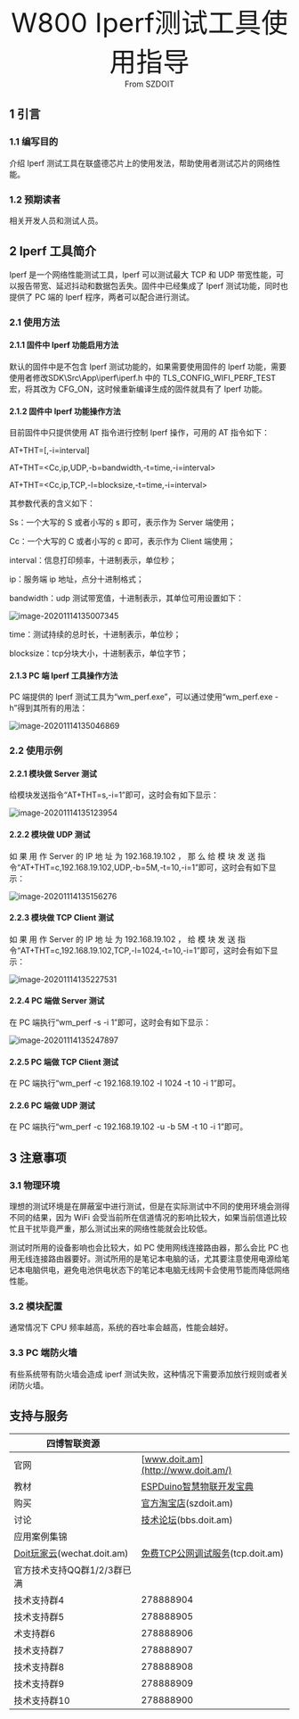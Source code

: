 <center><font size=10> W800 Iperf测试工具使用指导 </center></font>
<center> From SZDOIT</center>

## 1 引言

### 1.1 编写目的

介绍 Iperf 测试工具在联盛德芯片上的使用发法，帮助使用者测试芯片的网络性能。

### 1.2 预期读者

相关开发人员和测试人员。

## 2 Iperf 工具简介

Iperf 是一个网络性能测试工具，Iperf 可以测试最大 TCP 和 UDP 带宽性能，可以报告带宽、延迟抖动和数据包丢失。固件中已经集成了 Iperf 测试功能，同时也提供了 PC 端的 Iperf 程序，两者可以配合进行测试。

### 2.1 使用方法

#### 2.1.1 固件中 Iperf 功能启用方法

默认的固件中是不包含 Iperf 测试功能的，如果需要使用固件的 Iperf 功能，需要使用者修改SDK\Src\App\iperf\iperf.h 中的 TLS_CONFIG_WIFI_PERF_TEST 宏，将其改为 CFG_ON，这时候重新编译生成的固件就具有了 Iperf 功能。

#### 2.1.2 固件中 Iperf 功能操作方法

目前固件中只提供使用 AT 指令进行控制 Iperf 操作，可用的 AT 指令如下：

AT+THT=<Ss>[,-i=interval]

AT+THT=<Cc,ip,UDP,-b=bandwidth,-t=time,-i=interval>

AT+THT=<Cc,ip,TCP,-l=blocksize,-t=time,-i=interval>

其参数代表的含义如下：

Ss：一个大写的 S 或者小写的 s 即可，表示作为 Server 端使用；

Cc：一个大写的 C 或者小写的 c 即可，表示作为 Client 端使用；

interval：信息打印频率，十进制表示，单位秒；

ip：服务端 ip 地址，点分十进制格式；

bandwidth：udp 测试带宽值，十进制表示，其单位可用设置如下：

![image-20201114135007345](image-20201114135007345.png)

time：测试持续的总时长，十进制表示，单位秒；

blocksize：tcp分块大小，十进制表示，单位字节；

#### 2.1.3 PC 端 Iperf 工具操作方法

PC 端提供的 Iperf 测试工具为“wm_perf.exe”，可以通过使用“wm_perf.exe -h”得到其所有的用法：

![image-20201114135046869](image-20201114135046869.png)

### 2.2 使用示例

#### 2.2.1 模块做 Server 测试

给模块发送指令“AT+THT=s,-i=1”即可，这时会有如下显示：

![image-20201114135123954](image-20201114135123954.png)

#### 2.2.2 模块做 UDP 测试

如 果 用 作 Server 的 IP 地 址 为 192.168.19.102 ， 那 么 给 模 块 发 送 指 令“AT+THT=c,192.168.19.102,UDP,-b=5M,-t=10,-i=1”即可，这时会有如下显示：

![image-20201114135156276](image-20201114135156276.png)

#### 2.2.3 模块做 TCP Client 测试

如 果 用 作 Server 的 IP 地 址 为 192.168.19.102 ， 给 模 块 发 送 指 令“AT+THT=c,192.168.19.102,TCP,-l=1024,-t=10,-i=1”即可，这时会有如下显示：

![image-20201114135227531](image-20201114135227531.png)

#### 2.2.4 PC 端做 Server 测试

在 PC 端执行“wm_perf -s -i 1”即可，这时会有如下显示：

![image-20201114135247897](image-20201114135247897.png)

#### 2.2.5 PC 端做 TCP Client 测试

在 PC 端执行“wm_perf -c 192.168.19.102 -l 1024 -t 10 -i 1”即可。

#### 2.2.6 PC 端做 UDP 测试

在 PC 端执行“wm_perf -c 192.168.19.102 -u -b 5M -t 10 -i 1”即可。

## 3 注意事项

### 3.1 物理环境

理想的测试环境是在屏蔽室中进行测试，但是在实际测试中不同的使用环境会测得不同的结果，因为 WiFi 会受当前所在信道情况的影响比较大，如果当前信道比较忙且干扰毕竟严重，那么测试出来的网络性能就会比较低。

测试时所用的设备影响也会比较大，如 PC 使用网线连接路由器，那么会比 PC 也用无线连接路由器要好。测试所用的是笔记本电脑的话，尤其要注意使用电源给笔记本电脑供电，避免电池供电状态下的笔记本电脑无线网卡会使用节能而降低网络性能。

### 3.2 模块配置

通常情况下 CPU 频率越高，系统的吞吐率会越高，性能会越好。

### 3.3 PC 端防火墙

有些系统带有防火墙会造成 iperf 测试失败，这种情况下需要添加放行规则或者关闭防火墙。

## 支持与服务

| 四博智联资源                                        |                                                              |
| --------------------------------------------------- | ------------------------------------------------------------ |
| 官网                                                | [www.doit.am](http://www.doit.am/)                           |
| 教材                                                | [ESPDuino智慧物联开发宝典](https://item.taobao.com/item.htm?spm=a1z10.3-c.w4002-7420449993.9.Bgp1Ll&id=520583000610) |
| 购买                                                | [官方淘宝店](https://szdoit.taobao.com/)(szdoit.am)          |
| 讨论                                                | [技术论坛](http://bbs.doit.am/forum.php)(bbs.doit.am)        |
| 应用案例集锦                                        |                                                              |
| [Doit玩家云](http://wechat.doit.am)(wechat.doit.am) | [免费TCP公网调试服务](http://tcp.doit.am)(tcp.doit.am)       |
| 官方技术支持QQ群1/2/3群已满                         |                                                              |
| 技术支持群4                                         | 278888904                                                    |
| 技术支持群5                                         | 278888905                                                    |
| 术支持群6                                           | 278888906                                                    |
| 技术支持群7                                         | 278888907                                                    |
| 技术支持群8                                         | 278888908                                                    |
| 技术支持群9                                         | 278888909                                                    |
| 技术支持群10                                        | 278888900                                                    |